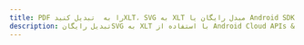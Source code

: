 ---title: PDF را به  تبدیل کنیدXLT، SVG به XLT مبدل رایگان یا Android SDKdescription: تبدیل رایگانSVG به XLT با استفاده از Android Cloud APIs & SDK همچنین اسناد PDF را در Cloud ایجاد، ویرایش و رندر کنید.---